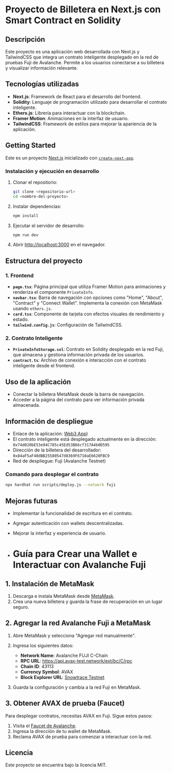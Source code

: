 # Proyecto de Billetera en Next.js con Smart Contract en Solidity

## Descripción
Este proyecto es una aplicación web desarrollada con Next.js y TailwindCSS que integra un contrato inteligente desplegado en la red de pruebas Fuji de Avalanche. Permite a los usuarios conectarse a su billetera y visualizar información relevante.

## Tecnologías utilizadas
- **Next.js**: Framework de React para el desarrollo del frontend.
- **Solidity**: Lenguaje de programación utilizado para desarrollar el contrato inteligente.
- **Ethers.js**: Librería para interactuar con la blockchain.
- **Framer Motion**: Animaciones en la interfaz de usuario.
- **TailwindCSS**: Framework de estilos para mejorar la apariencia de la aplicación.

## Getting Started

Este es un proyecto [Next.js](https://nextjs.org/) inicializado con [`create-next-app`](https://github.com/vercel/next.js/tree/canary/packages/create-next-app).

### Instalación y ejecución en desarrollo

1. Clonar el repositorio:
   ```bash
   git clone <repositorio-url>
   cd <nombre-del-proyecto>
   ```
2. Instalar dependencias:
   ```bash
   npm install
   ```
3. Ejecutar el servidor de desarrollo:
   ```bash
   npm run dev
   ```
4. Abrir [http://localhost:3000](http://localhost:3000) en el navegador.

## Estructura del proyecto

### 1. Frontend
- **`page.tsx`**: Página principal que utiliza Framer Motion para animaciones y renderiza el componente `PrivateInfo`.
- **`navbar.tsx`**: Barra de navegación con opciones como "Home", "About", "Contract" y "Connect Wallet". Implementa la conexión con MetaMask usando `ethers.js`.
- **`card.tsx`**: Componente de tarjeta con efectos visuales de rendimiento y estado.
- **`tailwind.config.js`**: Configuración de TailwindCSS.

### 2. Contrato Inteligente
- **`PrivateInfoStorage.sol`**: Contrato en Solidity desplegado en la red Fuji, que almacena y gestiona información privada de los usuarios.
- **`contract.ts`**: Archivo de conexión e interacción con el contrato inteligente desde el frontend.

## Uso de la aplicación
- Conectar la billetera MetaMask desde la barra de navegación.
- Acceder a la página del contrato para ver información privada almacenada.

## Información de despliegue
- Enlace de la aplicación: [Web3 App](https://web3-one-gold.vercel.app/))
- El contrato inteligente está desplegado actualmente en la dirección: `0x74d020bE53e94C785c45Ed53B66cf317A4b0D595`
- Dirección de la billetera del desarrollador: `0x84aF5aF40dBB25580547d8369F6710aE6620FBC9`
- Red de despliegue: Fuji (Avalanche Testnet)

### Comando para desplegar el contrato
```bash
npx hardhat run scripts/deploy.js --network fuji
```

## Mejoras futuras
- Implementar la funcionalidad de escritura en el contrato.
- Agregar autenticación con wallets descentralizadas.
- Mejorar la interfaz y experiencia de usuario.

- # Guía para Crear una Wallet e Interactuar con Avalanche Fuji

## 1. Instalación de MetaMask

1. Descarga e instala MetaMask desde [MetaMask](https://metamask.io/).
2. Crea una nueva billetera y guarda la frase de recuperación en un lugar seguro.

## 2. Agregar la red Avalanche Fuji a MetaMask

1. Abre MetaMask y selecciona "Agregar red manualmente".
2. Ingresa los siguientes datos:

   - **Network Name**: Avalanche FUJI C-Chain  
   - **RPC URL**: https://api.avax-test.network/ext/bc/C/rpc  
   - **Chain ID**: 43113  
   - **Currency Symbol**: AVAX  
   - **Block Explorer URL**: [Snowtrace Testnet](https://testnet.snowtrace.io/)  

3. Guarda la configuración y cambia a la red Fuji en MetaMask.

## 3. Obtener AVAX de prueba (Faucet)

Para desplegar contratos, necesitas AVAX en Fuji. Sigue estos pasos:

1. Visita el [Faucet de Avalanche](https://faucet.avax.network/).
2. Ingresa la dirección de tu wallet de MetaMask.
3. Reclama AVAX de prueba para comenzar a interactuar con la red.



## Licencia
Este proyecto se encuentra bajo la licencia MIT.

